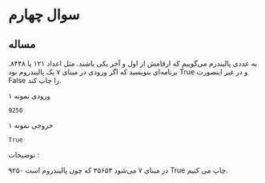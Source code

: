 # سوال چهارم
## مساله
به عددی پالیندرم می‌گوییم که ارقامش از اول و آخر یکی باشند. مثل اعداد ۱۲۱ یا ۸۴۴۸. برنامه‌ای بنویسید که اگر ورودی در مبنای ۷ یک پالیندروم بود True و در غیر اینصورت False را چاپ کند.

ورودی نمونه ۱

    9250

خروجی نمونه ۱

    True

توضیحات :

۹۲۵۰ در مبنای ۷ می‌شود ۳۵۶۵۳ که چون پالیندروم است True چاپ می کنیم.